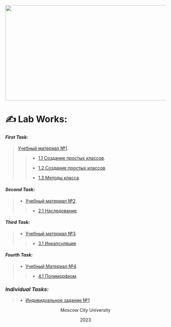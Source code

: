 <div align="center">
  <img src="https://media.tenor.com/2nKSTDDekOgAAAAC/coding-kira.gif" width="600" height="300"/>
</div>

# ✍ __**Lab Works:**__

#### *First Task:*
> [Учебный материал №1](/LectionT.ipynb).
>
> > * [1.1 Создание простых классов](/Task_1_1_1.ipynb).
> > 
> > * [1.2 Создание простых классов](/Task_1_2_1.ipynb).
> >
> > * [1.3 Методы класса](/Task_1_3.ipynb).


#### *Second Task:*
> * [Учебный материал №2](/Lection_2sm.ipynb).
> >
> > * [2.1 Наследование](/Task_2_1.ipynb).


#### *Third Task:*
> * [Учебный материал №3](/Lection_3sm.ipynb).
> >
> > * [3.1 Инкапсуляция](/Task_3_1.ipynb).

#### *Fourth Task:*
> * [Учебный Материал №4](/Lection_4sm.ipynb).
> >
> > * [4.1 Полиморфизм](/Task_4_1.ipynb).

### *Individual Tasks:*
> * [Индивидуальное задание №1](/Individual.ipynb)


<div align="center">
  Moscow City University
  
  2023
</div>
